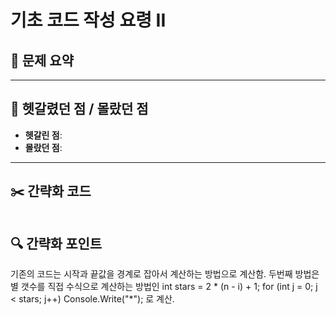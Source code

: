 # 기초 코드 작성 요령 II

## 📝 문제 요약


---

## 🤔 헷갈렸던 점 / 몰랐던 점
- **헷갈린 점**:
- **몰랐던 점**:

---

## ✂️ 간략화 코드
```cs

```

## 🔍 간략화 포인트



기존의 코드는 시작과 끝값을 경계로 잡아서 계산하는 방법으로 계산함.
두번째 방법은 별 갯수를 직접 수식으로 계산하는 방법인
                int stars = 2 * (n - i) + 1;
                for (int j = 0; j < stars; j++)
                    Console.Write("*");
로 계산.
